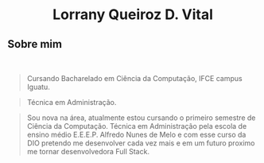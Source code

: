<h1><center>Lorrany Queiroz D. Vital</center></h1>

<h2>Sobre mim</h2>

<br>

> Cursando Bacharelado em Ciência da Computação, IFCE campus Iguatu.

> Técnica em Administração.

> Sou nova na área, atualmente estou cursando o primeiro semestre de Ciência da Computação. Técnica em Administração pela escola de ensino médio E.E.E.P. Alfredo Nunes de Melo e com esse curso da  DIO pretendo me desenvolver cada vez mais e em um futuro proximo me tornar desenvolvedora Full Stack.
